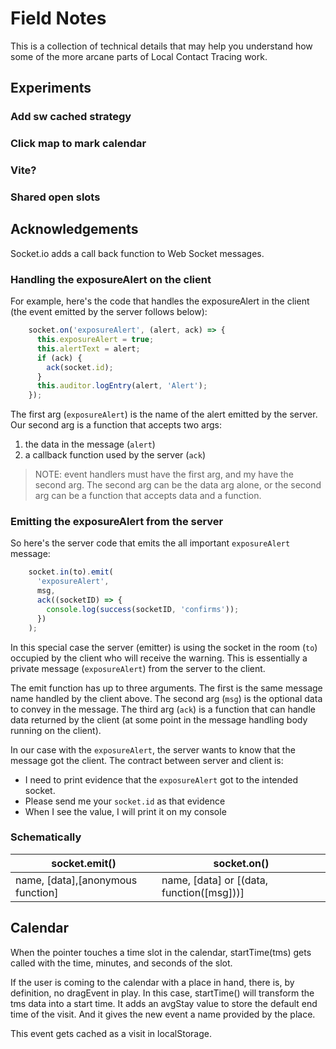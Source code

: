 # Field Notes

This is a collection of technical details that may help you understand how some of the more arcane parts of Local Contact Tracing work.

## Experiments

### Add sw cached strategy

### Click map to mark calendar

### Vite?

### Shared open slots

## Acknowledgements

Socket.io adds a call back function to Web Socket messages.

### Handling the exposureAlert on the client

For example, here's the code that handles the exposureAlert in the client (the event emitted by the server follows below):

```js
    socket.on('exposureAlert', (alert, ack) => {
      this.exposureAlert = true;
      this.alertText = alert;
      if (ack) {
        ack(socket.id);
      }
      this.auditor.logEntry(alert, 'Alert');
    });

```

The first arg (`exposureAlert`) is the name of the alert emitted by the server. Our second arg is a function that accepts two args:

1. the data in the message (`alert`)
2. a callback function used by the server (`ack`)

> NOTE: event handlers must have the first arg, and my have the second arg. The second arg can be the data arg alone, or the second arg can be a function that accepts data and a function.

### Emitting the exposureAlert from the server

So here's the server code that emits the all important `exposureAlert` message:

```js
    socket.in(to).emit(
      'exposureAlert',
      msg,
      ack((socketID) => {
        console.log(success(socketID, 'confirms'));
      })
    );
```

In this special case the server (emitter) is using the socket in the room (`to`) occupied by the client who will receive the warning. This is essentially a private message (`exposureAlert`) from the server to the client.

The emit function has up to three arguments. The first is the same message name handled by the client above. The second arg (`msg`) is the optional data to convey in the message. The third arg (`ack`) is a function that can handle data returned by the client (at some point in the message handling body running on the client).

In our case with the `exposureAlert`, the server wants to know that the message got the client. The contract between server and client is:

* I need to print evidence that the `exposureAlert` got to the intended socket.
* Please send me your `socket.id` as that evidence
* When I see the value, I will print it on my console

### Schematically

socket.emit() | socket.on()
------------- | -----------
name, [data],[anonymous function] | name, [data] or [(data, function([msg]))]

## Calendar

When the pointer touches a time slot in the calendar, startTime(tms) gets called with the time, minutes, and seconds of the slot.

If the user is coming to the calendar with a place in hand, there is, by definition, no dragEvent in play. In this case, startTime() will transform the tms data into a start time. It adds an avgStay value to store the default end time of the visit. And it gives the new event a name provided by the place.

This event gets cached as a visit in localStorage.
